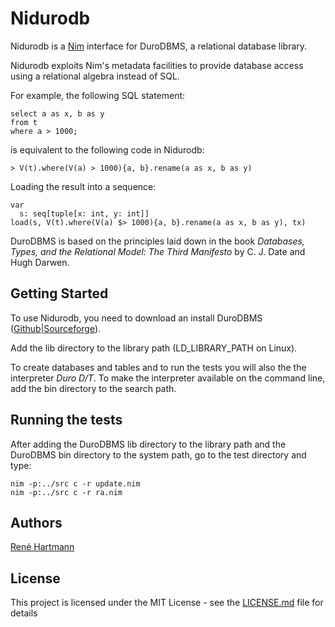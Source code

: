# Nidurodb

Nidurodb is a [Nim](https://nim-lang.org/) interface for DuroDBMS, a relational database library.

Nidurodb exploits Nim's metadata facilities to provide database access using a relational algebra instead of SQL.

For example, the following SQL statement:

```
select a as x, b as y
from t
where a > 1000;
```

is equivalent to the following code in Nidurodb:

```
> V(t).where(V(a) > 1000){a, b}.rename(a as x, b as y)
```

Loading the result into a sequence:

```
var
  s: seq[tuple[x: int, y: int]]
load(s, V(t).where(V(a) $> 1000){a, b}.rename(a as x, b as y), tx)
```

DuroDBMS is based on the principles laid down in the book *Databases, Types, and the Relational Model: The Third Manifesto* by C. J. Date and Hugh Darwen.

## Getting Started

To use Nidurodb, you need to download an install DuroDBMS ([Github](https://github.com/rehartmann/durodbms)|[Sourceforge](https://sourceforge.net/projects/duro/files/duro/1.4/)).

Add the lib directory to the library path (LD_LIBRARY_PATH on Linux).

To create databases and tables and to run the tests you will also the the interpreter *Duro D/T*. To make the interpreter available on the command line, add the bin directory to the search path.

## Running the tests

After adding the DuroDBMS lib directory to the library path and the DuroDBMS bin directory to the system path, go to the test directory and type:

```
nim -p:../src c -r update.nim
nim -p:../src c -r ra.nim
```

## Authors

[René Hartmann](https://github.com/rehartmann)

## License

This project is licensed under the MIT License - see the [LICENSE.md](LICENSE.md) file for details
